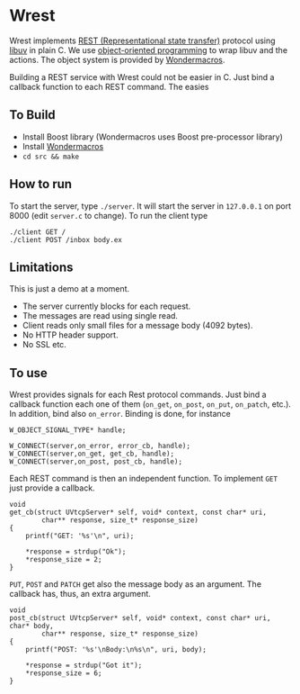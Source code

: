 # Wrest

Wrest implements [REST (Representational state transfer)](https://en.wikipedia.org/wiki/Representational_state_transfer)
protocol using [libuv](https://en.wikipedia.org/wiki/Libuv) in plain C. We
use [object-oriented programming](https://en.wikipedia.org/wiki/Object-oriented_programming)
to wrap libuv and the actions. The object system is provided by [Wondermacros](https://github.com/plainc/wondermacros).

Building a REST service with Wrest could not be easier in C. Just bind a callback
function to each REST command. The easies

## To Build

* Install Boost library (Wondermacros uses Boost pre-processor library)
* Install [Wondermacros](https://github.com/plainc/wondermacros)
* `cd src && make`

## How to run

To start the server, type `./server`. It will start the server in `127.0.0.1`
on port 8000 (edit `server.c` to change). To run the client type

```
./client GET /
./client POST /inbox body.ex
```

## Limitations

This is just a demo at a moment.
* The server currently blocks for each request.
* The messages are read using single read.
* Client reads only small files for a message body (4092 bytes).
* No HTTP header support.
* No SSL etc.

## To use

Wrest provides signals for each Rest protocol commands. Just bind a callback
function each one of them (`on_get`, `on_post`, `on_put`, `on_patch`, etc.).
In addition, bind also `on_error`. Binding is done, for instance

```
W_OBJECT_SIGNAL_TYPE* handle;

W_CONNECT(server,on_error, error_cb, handle);
W_CONNECT(server,on_get, get_cb, handle);
W_CONNECT(server,on_post, post_cb, handle);
```

Each REST command is then an independent function. To implement `GET` just
provide a callback.
```
void
get_cb(struct UVtcpServer* self, void* context, const char* uri,
        char** response, size_t* response_size)
{
    printf("GET: '%s'\n", uri);

    *response = strdup("Ok");
    *response_size = 2;
}
```
`PUT`, `POST` and `PATCH` get also the message body as an argument. The
callback has, thus, an extra argument.

```
void
post_cb(struct UVtcpServer* self, void* context, const char* uri, char* body,
        char** response, size_t* response_size)
{
    printf("POST: '%s'\nBody:\n%s\n", uri, body);

    *response = strdup("Got it");
    *response_size = 6;
}
```
